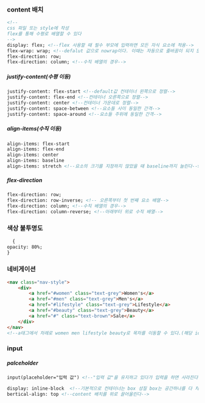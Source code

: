 ### content 배치

```html
<!--
css 파일 또는 style에 작성
flex를 통해 수평로 배열할 수 있다
-->
display: flex; <!--flex 사용할 때 필수 부모에 입력하면 모든 자식 요소에 적용-->
flex-wrap: wrap; <!--defalut 값으로 nowrap이다. 이때는 자동으로 줄바꿈이 되지 않는다-->
flex-direction: row;
flex-direction: column; <!--수직 배열의 경우-->
```

##### justify-content(수평 이동)

```html
justify-content: flex-start <!--default값 컨테이너 왼쪽으로 정렬-->
justify-content: flex-end <!--컨테이너 오른쪽으로 정렬-->
justify-content: center <!--컨테이너 가운데로 정렬-->
justify-content: space-between <!--요소들 사이 동일한 간격-->
justify-content: space-around <!--요소들 주위에 동일한 간격-->
```

##### align-items(수직 이동)

```html
align-items: flex-start
align-items: flex-end
align-items: center
align-items: baseline
align-items: stretch <!--요소의 크기를 지정하지 않았을 때 baseline까지 늘린다-->
```

##### flex-direction

```html
flex-direction: row;
flex-direction: row-inverse; <!-- 오른쪽부터 첫 번째 요소 배열-->
flex-direction: column; <!--수직 배열의 경우-->
flex-direction: column-reverse; <!--아래부터 위로 수직 배열-->
```

### 색상 불투명도

```html
  {
opacity: 80%;
}
```

### 네비게이션

```html
<nav class="nav-style">
    <div>
        <a href="#women" class="text-grey">Women's</a>
        <a href="#men" class="text-grey">Men's</a>
        <a href="#lifestyle" class="text-grey">Lifestyle</a>
        <a href="#beauty" class="text-grey">Beauty</a>
        <a href="#" class="text-brown">Sale</a>
    </div>
</nav>
<!--a태그에서 차례로 women men lifestyle beauty로 목차를 이동할 수 있다.(해당 id값)-->
```

### input

##### palceholder

```html
input(placeholder="입력 값") <!--"입력 값"을 유지하고 있다가 입력을 하면 사라진다-->
```

```html
display: inline-block  <!--기본적으로 컨테이너는 box 성질 box는 공간하나를 다 차지한다-->
bertical-align: top <!--content 배치를 위로 끌어올린다-->
```



